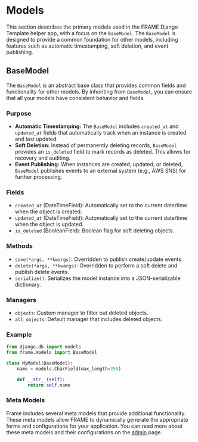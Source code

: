 # Models

This section describes the primary models used in the FRAME Django Template helper app, with a focus on the `BaseModel`. The `BaseModel` is designed to provide a common foundation for other models, including features such as automatic timestamping, soft deletion, and event publishing.

## BaseModel

The `BaseModel` is an abstract base class that provides common fields and functionality for other models. By inheriting from `BaseModel`, you can ensure that all your models have consistent behavior and fields.

### Purpose

- **Automatic Timestamping:** The `BaseModel` includes `created_at` and `updated_at` fields that automatically track when an instance is created and last updated.
- **Soft Deletion:** Instead of permanently deleting records, `BaseModel` provides an `is_deleted` field to mark records as deleted. This allows for recovery and auditing.
- **Event Publishing:** When instances are created, updated, or deleted, `BaseModel` publishes events to an external system (e.g., AWS SNS) for further processing.

### Fields

- `created_at` (DateTimeField): Automatically set to the current date/time when the object is created.
- `updated_at` (DateTimeField): Automatically set to the current date/time when the object is updated.
- `is_deleted` (BooleanField): Boolean flag for soft deleting objects.

### Methods

- `save(*args, **kwargs)`: Overridden to publish create/update events.
- `delete(*args, **kwargs)`: Overridden to perform a soft delete and publish delete events.
- `serialize()`: Serializes the model instance into a JSON-serializable dictionary.

### Managers

- `objects`: Custom manager to filter out deleted objects.
- `all_objects`: Default manager that includes deleted objects.

### Example

```python
from django.db import models
from frame.models import BaseModel

class MyModel(BaseModel):
    name = models.CharField(max_length=255)

    def __str__(self):
        return self.name
```

### Meta Models

Frame includes several meta models that provide additional functionality. These meta models allow FRAME to dynamically generate the appropriate forms and configurations for your application. You can read more about these meta models and their configurations on the [admin](admin.rst) page.
